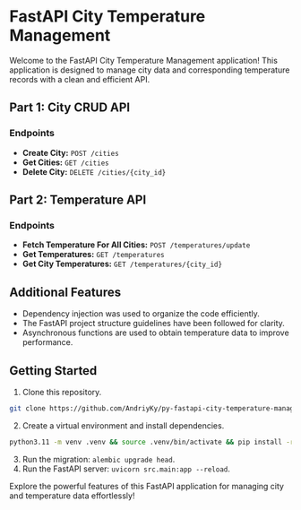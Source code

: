 # FastAPI City Temperature Management

Welcome to the FastAPI City Temperature Management application! This application is designed to manage city data and corresponding temperature records with a clean and efficient API.

## Part 1: City CRUD API

### Endpoints
- **Create City:** `POST /cities`
- **Get Cities:** `GET /cities`
- **Delete City:** `DELETE /cities/{city_id}`

## Part 2: Temperature API

### Endpoints
- **Fetch Temperature For All Cities:** `POST /temperatures/update`
- **Get Temperatures:** `GET /temperatures`
- **Get City Temperatures:** `GET /temperatures/{city_id}`

## Additional Features

- Dependency injection was used to organize the code efficiently.
- The FastAPI project structure guidelines have been followed for clarity.
- Asynchronous functions are used to obtain temperature data to improve performance.

## Getting Started

1. Clone this repository.
```bash
git clone https://github.com/AndriyKy/py-fastapi-city-temperature-management-api.git && cd py-fastapi-city-temperature-management-api
```
2. Create a virtual environment and install dependencies.
```bash
python3.11 -m venv .venv && source .venv/bin/activate && pip install -r requirements.txt
```
3. Run the migration: `alembic upgrade head`.
4. Run the FastAPI server: `uvicorn src.main:app --reload`.

Explore the powerful features of this FastAPI application for managing city and temperature data effortlessly!
